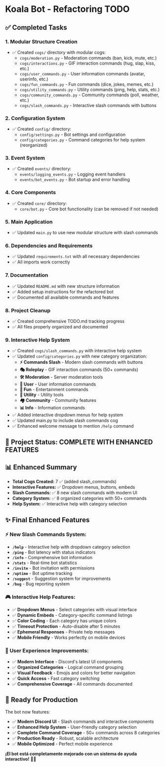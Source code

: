 # Koala Bot - Refactoring TODO

## ✅ Completed Tasks

### 1. Modular Structure Creation
- ✅ Created `cogs/` directory with modular cogs:
  - `cogs/moderation.py` - Moderation commands (ban, kick, mute, etc.)
  - `cogs/interactions.py` - GIF interaction commands (hug, slap, kiss, etc.)
  - `cogs/user_commands.py` - User information commands (avatar, userinfo, etc.)
  - `cogs/fun_commands.py` - Fun commands (dice, jokes, memes, etc.)
  - `cogs/utility_commands.py` - Utility commands (ping, help, stats, etc.)
  - `cogs/community_commands.py` - Community commands (poll, weather, etc.)
  - `cogs/slash_commands.py` - Interactive slash commands with buttons

### 2. Configuration System
- ✅ Created `config/` directory:
  - `config/settings.py` - Bot settings and configuration
  - `config/categories.py` - Command categories for help system (reorganized)

### 3. Event System
- ✅ Created `events/` directory:
  - `events/logging_events.py` - Logging event handlers
  - `events/bot_events.py` - Bot startup and error handling

### 4. Core Components
- ✅ Created `core/` directory:
  - `core/bot.py` - Core bot functionality (can be removed if not needed)

### 5. Main Application
- ✅ Updated `main.py` to use new modular structure with slash commands

### 6. Dependencies and Requirements
- ✅ Updated `requirements.txt` with all necessary dependencies
- ✅ All imports work correctly

### 7. Documentation
- ✅ Updated `README.md` with new structure information
- ✅ Added setup instructions for the refactored bot
- ✅ Documented all available commands and features

### 8. Project Cleanup
- ✅ Created comprehensive TODO.md tracking progress
- ✅ All files properly organized and documented

### 9. Interactive Help System
- ✅ Created `cogs/slash_commands.py` with interactive help system
- ✅ Updated `config/categories.py` with new category organization:
  - **⚡ Commands Slash** - Modern slash commands with buttons
  - **🎭 Roleplay** - GIF interaction commands (50+ commands)
  - **🛠️ Moderation** - Server moderation tools
  - **👤 User** - User information commands
  - **🎲 Fun** - Entertainment commands
  - **🔧 Utility** - Utility tools
  - **🏘️ Community** - Community features
  - **📊 Info** - Information commands
- ✅ Added interactive dropdown menus for help system
- ✅ Updated main.py to include slash commands cog
- ✅ Enhanced welcome message to mention `/help` command

## 🎉 Project Status: COMPLETE WITH ENHANCED FEATURES

## 📊 Enhanced Summary

- **Total Cogs Created:** 7 ✅ (added slash_commands)
- **Interactive Features:** ✅ Dropdown menus, buttons, embeds
- **Slash Commands:** ✅ 8 new slash commands with modern UI
- **Category System:** ✅ 8 organized categories with 50+ commands
- **Help System:** ✅ Interactive help with category selection

## ✨ Final Enhanced Features

### ⚡ **New Slash Commands System:**
- **`/help`** - Interactive help with dropdown category selection
- **`/ping`** - Bot latency with status indicators
- **`/info`** - Comprehensive bot information
- **`/stats`** - Real-time bot statistics
- **`/invite`** - Bot invitation with permissions
- **`/uptime`** - Bot uptime tracking
- **`/suggest`** - Suggestion system for improvements
- **`/bug`** - Bug reporting system

### 🎮 **Interactive Help Features:**
- ✅ **Dropdown Menus** - Select categories with visual interface
- ✅ **Dynamic Embeds** - Category-specific command listings
- ✅ **Color Coding** - Each category has unique colors
- ✅ **Timeout Protection** - Auto-disable after 5 minutes
- ✅ **Ephemeral Responses** - Private help messages
- ✅ **Mobile Friendly** - Works perfectly on mobile devices

### 📱 **User Experience Improvements:**
- ✅ **Modern Interface** - Discord's latest UI components
- ✅ **Organized Categories** - Logical command grouping
- ✅ **Visual Feedback** - Emojis and colors for better navigation
- ✅ **Quick Access** - Fast category switching
- ✅ **Comprehensive Coverage** - All commands documented

## 🚀 Ready for Production

The bot now features:
- ✅ **Modern Discord UI** - Slash commands and interactive components
- ✅ **Enhanced Help System** - User-friendly category selection
- ✅ **Complete Command Coverage** - 50+ commands across 8 categories
- ✅ **Production Ready** - Robust, scalable architecture
- ✅ **Mobile Optimized** - Perfect mobile experience

**¡El bot está completamente mejorado con un sistema de ayuda interactivo!** 🐨✨
